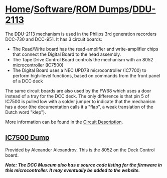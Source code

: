 # [Home](../../..)/[Software](../..)/[ROM Dumps](..)/[DDU-2113](.)
The DDU-2113 mechanism is used in the Philips 3rd generation recorders DCC-730 and DCC-951. It has 3 circuit boards:

 * The Read/Write board has the read-amplifier and write-amplifier chips that connect the Digital Board to the head assembly.
 * The Tape Drive Control Board controls the mechanism with an 8052 microcontroller (IC7500)
 * The Digital Board uses a NEC UPD78 microcontroller (IC7700) to perform high-level functions, based on commands from the front panel of a DCC deck
 
The same circuit boards are also used by the FW68 which uses a door instead of a tray for the DCC deck. The only difference is that pin 5 of IC7500 is pulled low with a solder jumper to indicate that the mechanism has a door (the documentation calls it a "flap", a weak translation of the Dutch word "klep"). 

More information can be found in the [Circuit Description](../../../Documentation/Service%20Manuals/philips_dcc951_circuit_description.pdf).

## [IC7500 Dump](IC7500_DDU-TDC.1.bin)
Provided by Alexander Alexandrov. This is the 8052 on the Deck Control board.

***Note: The DCC Museum also has a source code listing for the firmware in this microcontroller. It may eventually be added to the website.***
